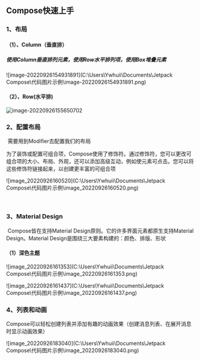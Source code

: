 ## Compose快速上手



### 1、布局



#### 	（1）、Column（垂直排）

##### 	使用Column垂直排列元素，使用Row水平排列项，使用Box堆叠元素

![image-20220926154931891](C:\Users\Ywhuii\Documents\Jetpack Compose\代码图片示例\image-20220926154931891.png)

#### （2）、Row(水平排)

![image-20220926155650702](C:\Users\Ywhuii\AppData\Roaming\Typora\typora-user-images\image-20220926155650702.png)



### 2、配置布局



​	需要用到Modifier去配置我们的布局

​	为了装饰或配置可组合项，Compose使用了修饰符。通过修饰符，您可以更改可组合项的大小、布局、外观，还可以添加高级互动，例如使元素可点击。您可以将这些修饰符链接起来，以创建更丰富的可组合项

![image_20220926160520](C:\Users\Ywhuii\Documents\Jetpack Compose\代码图片示例\image_20220926160520.png)

​	

### 3、Material Design

​	Compose皆在支持Material Design原则。它的许多界面元素都原生支持Material Design。Material Design是围绕三大要素构建的：颜色、排版、形状

#### （1）深色主题

![image_20220926161353](C:\Users\Ywhuii\Documents\Jetpack Compose\代码图片示例\image_20220926161353.png)

![image_20220926161437](C:\Users\Ywhuii\Documents\Jetpack Compose\代码图片示例\image_20220926161437.png)



### 4、列表和动画

​		Compose可以轻松创建列表并添加有趣的动画效果（创建消息列表、在展开消息时显示动画效果）

![image_20220926183040](C:\Users\Ywhuii\Documents\Jetpack Compose\代码图片示例\image_20220926183040.png)